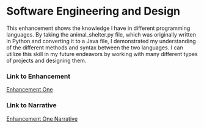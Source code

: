 # Software Engineering and Design
This enhancement shows the knowledge I have in different programming languages. By taking the animal_shelter.py file, which was originally written in Python and converting it to a Java file, I demonstrated my understanding of the different methods and syntax between the two languages. I can utilize this skill in my future endeavors by working with many different types of projects and designing them. 

### Link to Enhancement
[Enhancement One]()

### Link to Narrative
[Enhancement One Narrative]()
